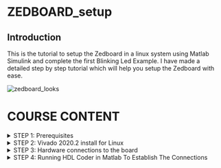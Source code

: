 # ZEDBOARD_setup


## Introduction

This is the tutorial to setup the Zedboard in a linux system using Matlab Simulink and complete the first Blinking Led Example. I have made a detailed step by step tutorial which will help you setup the Zedboard with ease.



![zedboard_looks](https://github.com/rohithgopakumar/ZEDBOARD_Hardware_Setup_Linux_Matlab/assets/131611312/a4414c36-60f6-47cc-82b0-c588d909b697)



# COURSE CONTENT

</details>
<details>
<summary>STEP 1: Prerequisites </summary>
<br>


Before using this code example, make sure you have the following prerequisites:

- Matlab version:R2022b
- OS:Ubuntu 20.04.3 LTS
- Simulink
- HDL Coder
- Embedded Coder
- HDL Coder Support Package for Xilinx Zynq Platform (currently used version-22.2.0)
- Fixed-Point Designer
- Signal Processing Toolbox
- MATLAB Coder
- Simulink Coder
- Xilinx Vivado 2020.2

![packages req](https://github.com/rohithgopakumar/ZEDBOARD_Hardware_Setup_Linux_Matlab/assets/131611312/52d3238f-d6bc-4abd-8744-1f2c57bf5433)

Ensure all the MATLAB packages are installed before proceeding with this example. In case you are new to matlab, use the images below as reference to download the packages:


![image](https://github.com/rohithgopakumar/ZEDBOARD_Hardware_Setup_Linux_Matlab/assets/131611312/29f7917c-8235-44a6-ac13-5b76c759fa49)

![image](https://github.com/rohithgopakumar/ZEDBOARD_Hardware_Setup_Linux_Matlab/assets/131611312/fa873711-845e-4e2c-b649-27fb1810cd35)

![image](https://github.com/rohithgopakumar/ZEDBOARD_Hardware_Setup_Linux_Matlab/assets/131611312/ac492b86-ffa7-4675-9672-cd137aeb0751)


Use the search bar in order to download the required packages.


</details>
<details>
<summary>STEP 2: Vivado 2020.2 install for Linux </summary>
<br>
This is a step-by-step tutorial on how to install Xilinx Vivado 2020.2 for the above example

1) Go to https://www.xilinx.com/support/download/index.html/content/xilinx/en/downloadNav/vivado-design-tools/archive.html
![image](https://github.com/rohithgopakumar/ZEDBOARD_Hardware_Setup_Linux_Matlab/assets/131611312/2fa462a8-2f94-4e24-9026-3b15f29bd265)

click on the 2020.2 version and download the following file

![image](https://github.com/rohithgopakumar/ZEDBOARD_Hardware_Setup_Linux_Matlab/assets/131611312/51fd1a65-acb4-4ca3-86df-8818e90e1e2e)

let the download finish [Note: this is a huge download ensure you have the required storage]


2)Once the download has finished, use the following commands in the linux terminal


i) This is to update the dependancies before starting
```bash
    sudo apt update
    sudo apt upgrade 
```

ii) This is to locate where the file has downloaded 
```bash
    cd Downloads/
    ls
```

iii)Locate the file named "Xilinx_Unified_2020.2_1118_1232.tar.gz" [Note: File name can be different but check for the keywords]

```bash
  tar -xvzf Xilinx_Unified_2020.2_1118_1232.tar.gz
```
If you are unable to do this command, find where the download has occured and extract manually

iv)After extraction, do this command

```bash
cd Xilinx_Unified_2020.2_1118_1232/
sudo ./xsetup
```
v)The setup of the rest of Vivado can be followed from this video so kindly do refer it.

https://youtu.be/1uJzjvgTQUk?si=_XHClMbm9bh_5uVM

Refer the video from 7:00 and follow accordingly.

By the end of the video you must have :
- Completed the install and downloads
- Aquired and setup the license
- Added vivado source to the bash
- Should be able to run vivado without any problems
- Only proceed if you have completed this step and are able to run it and if you face issues in setting up vivado,ensure the videos referred download the 2020.2 version and nothing else.



</details>
<details>
<summary>STEP 3: Hardware connections to the board </summary>
<br>
This image is a rough idea of how the connections have to look for a successfull connection.

Where 
    
- 1-->Ethernet port
- 2--> Power Supply
- 3--> USB-UART connection
- 4--> SD card

![image](https://github.com/rohithgopakumar/ZEDBOARD_Hardware_Setup_Linux_Matlab/assets/131611312/3808f0fd-be29-4bbb-ac35-dc19a63be8e6)


## Setting Up The IP Configuration To Connect To The Board

1)Go to network settings in your settings option:
  ![ntw1](https://github.com/rohithgopakumar/ZEDBOARD_Hardware_Setup_Linux_Matlab/assets/131611312/ba5850ae-961f-4d39-9406-9a94b1b7e47d)

2)Using the "+" on the top right create a new profile and add the following details
![ntw2](https://github.com/rohithgopakumar/ZEDBOARD_Hardware_Setup_Linux_Matlab/assets/131611312/afb9cffe-3958-4c95-b83e-a97dec75a639)
This is done to ensure that we can communicate to the zedboard without any problems
![ntw3](https://github.com/rohithgopakumar/ZEDBOARD_Hardware_Setup_Linux_Matlab/assets/131611312/1847e40e-d417-40f5-9d77-762c82a75b6f)

3)Confirm if we have connected and are able to communicate to the board 

Go to the terminal and type the following

```bash
ping 192.168.1.101

```
![b4a14735-2def-4497-b896-21b281577e10](https://github.com/rohithgopakumar/ZEDBOARD_Hardware_Setup_Linux_Matlab/assets/131611312/c2aee97e-cec5-44e0-88bd-a8bf21df6c72)

A successful connection shows the packets being recieved as shown above. Congrats you have successfuully connected the zedboard through ethernet.



</details>
<details>
<summary>STEP 4: Running HDL Coder in Matlab To Establish The Connections </summary>
<br>


## NOTE : Please Do ensure that all the Prerequisites have been installed properly including the support packages in matlab


## Using HDL Coder To Setup The Board


1)Open MATLAB and find the support package "HDL Coder Support Package for Xilinx Zynq Platform (my version-22.2.0)"

- Here you will see a gear icon to the right hand side, Click on that 

![image](https://github.com/rohithgopakumar/ZEDBOARD_Hardware_Setup_Linux_Matlab/assets/131611312/37ac01eb-89c2-4ef7-8f3e-efbe162e9bd7)



![image](https://github.com/rohithgopakumar/ZEDBOARD_Hardware_Setup_Linux_Matlab/assets/131611312/d32c001a-b0b9-40af-92af-3b98995b4b37)
- We will get a similar prompt and from the drop-down menu choose "Zedboard".





2)Configure Network Card on Host Computer

- We will get this and do not worry if it's not the same as above picture. As we have already established connection to the zedboard manually this step can be procedded by entering "next". 

- Do note that this might show a warning but it can be ignored and we can move to the next step.

![image](https://github.com/rohithgopakumar/ZEDBOARD_Hardware_Setup_Linux_Matlab/assets/131611312/6738143e-a563-4b55-84d7-f7dc15386bee)








3)



![image](https://github.com/rohithgopakumar/ZEDBOARD_Hardware_Setup_Linux_Matlab/assets/131611312/d9d8392b-9efb-4ce7-8cf7-a960d6ef150b)
